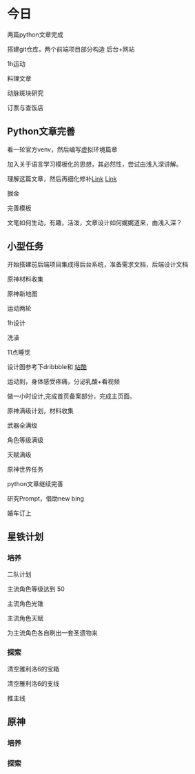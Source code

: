 # 今日

两篇python文章完成

搭建git仓库，两个前端项目部分构造 后台+网站

1h运动

料理文章

动脉斑块研究

订票与查饭店

## Python文章完善

看一轮官方venv，然后编写虚拟环境篇章

加入关于语言学习模板化的思想，其必然性，尝试由浅入深讲解。

理解这篇文章，然后再细化修补[Link](https://www.zhihu.com/question/49136398) [Link](https://blog.konghy.cn/2017/04/24/python-entry-program/)

掘金

完善模板


文笔如何生动，有趣，活泼，文章设计如何娓娓道来，由浅入深？

## 小型任务


开始搭建前后端项目集成得后台系统，准备需求文档，后端设计文档

原神材料收集

原神新地图


运动两轮

1h设计

洗澡

11点睡觉



设计图参考下dribbble和 [站酷](https://www.zcool.com.cn/)

运动到，身体感受疼痛，分泌乳酸+看视频

做一小时设计,完成首页备案部分，完成主页面。

原神满级计划，材料收集

武器全满级

角色等级满级

天赋满级

原神世界任务

python文章继续完善

研究Prompt，借助new bing

婚车订上

## 星铁计划

### 培养

二队计划

主流角色等级达到 50 

主流角色光锥

主流角色天赋

为主流角色各自刷出一套圣遗物来

### 探索


清空雅利洛6的宝箱

清空雅利洛6的支线

推主线


## 原神

### 培养

### 探索
